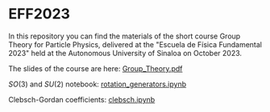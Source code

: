 # EFF2023

In this repository you can find the materials of the short course Group Theory for Particle Physics, delivered at the "Escuela de Física Fundamental 2023" held at the Autonomous University of Sinaloa on October 2023.

The slides of the course are here:
[Group_Theory.pdf](https://github.com/Vaquera-Araujo/EFF2023/blob/main/Group_Theory.pdf)

$SO(3)$ and $SU(2)$ notebook:
[rotation_generators.ipynb](https://github.com/Vaquera-Araujo/EFF2023/blob/main/rotation_generators.ipynb)

Clebsch-Gordan coefficients:
[clebsch.ipynb](https://github.com/Vaquera-Araujo/EFF2023/blob/main/clebsch.ipynb)


